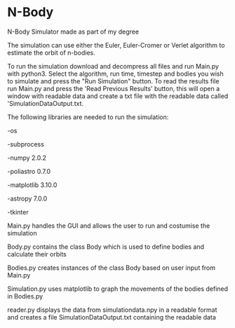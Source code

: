 # N-Body
N-Body Simulator made as part of my degree

The simulation can use either the Euler, Euler-Cromer or Verlet algorithm to estimate the orbit of n-bodies.

To run the simulation download and decompress all files and run Main.py with python3. Select the algorithm, run time, timestep and bodies you wish to simulate and press the "Run Simulation" button.
To read the results file run Main.py and press the 'Read Previous Results' button, this will open a window with readable data and create a txt file with the readable data called 'SimulationDataOutput.txt. 

The following libraries are needed to run the simulation:

-os

-subprocess

-numpy 2.0.2

-poliastro 0.7.0

-matplotlib 3.10.0

-astropy 7.0.0

-tkinter




Main.py handles the GUI and allows the user to run and costumise the simulation

Body.py contains the class Body which is used to define bodies and calculate their orbits

Bodies.py creates instances of the class Body based on user input from Main.py

Simulation.py uses matplotlib to graph the movements of the bodies defined in Bodies.py

reader.py displays the data from simulationdata.npy in a readable format and creates a file SimulationDataOutput.txt containing the readable data
